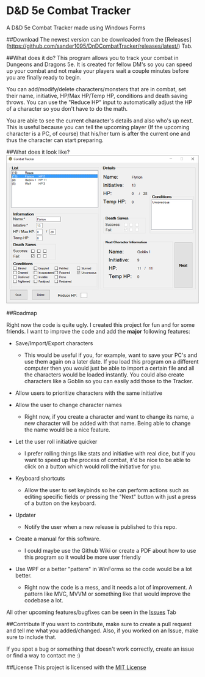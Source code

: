 # D&D 5e Combat Tracker
A D&amp;D 5e Combat Tracker made using Windows Forms

##Download
The newest version can be downloaded from the [Releases] (https://github.com/sander1095/DnDCombatTracker/releases/latest/) Tab.

##What does it do?
This program allows you to track your combat in Dungeons and Dragons 5e. It is created for fellow DM's so you can speed up your combat and not make your players wait a couple minutes before you are finally ready to begin. 

You can add/modify/delete characters/monsters that are in combat, set their name, initiative, HP/Max HP/Temp HP, conditions and death saving throws. You can use the "Reduce HP" input to automatically adjust the HP of a character so you don't have to do the math.

You are able to see the current character's details and also who's up next. This is useful because you can tell the upcoming player (If the upcoming character is a PC, of course) that his/her turn is after the current one and thus the character can start preparing.

##What does it look like?
![Image of the application](Images/Overview.png?raw=true "Image of the application")

##Roadmap

Right now the code is quite ugly. I created this project for fun and for some friends. I want to improve the code and add the **major** following features:

* Save/Import/Export characters
  * This would be useful if you, for example, want to save your PC's and use them again on a later date. If you load this program on a different computer then you would just be able to import a certain file and all the characters would be loaded instantly. You could also create characters like a Goblin so you can easily add those to the Tracker.
* Allow users to prioritize characters with the same initiative
* Allow the user to change character names
  * Right now, if you create a character and want to change its name, a new character will be added with that name. Being able to change the name would be a nice feature.
* Let the user roll initiative quicker
  * I prefer rolling things like stats and initiative with real dice, but if you want to speed up the process of combat, it'd be nice to be able to click on a button which would roll the initiative for you.
* Keyboard shortcuts
  * Allow the user to set keybinds so he can perform actions such as editing specific fields or pressing the "Next" button with just a press of a button on the keyboard.
* Updater
  * Notify the user when a new release is published to this repo.
  
  
* Create a manual for this software.
  * I could maybe use the Github Wiki or create a PDF about how to use this program so it would be more user friendly

* Use WPF or a better "pattern" in WinForms so the code would be a lot better.
  * Right now the code is a mess, and it needs a lot of improvement. A pattern like MVC, MVVM or something like that would improve the codebase a lot.
  
All other upcoming features/bugfixes can be seen in the [Issues](https://github.com/sander1095/DnDCombatTracker/issues) Tab


##Contribute
If you want to contribute, make sure to create a pull request and tell me what you added/changed. Also, if you worked on an Issue, make sure to include that.

If you spot a bug or something that doesn't work correctly, create an issue or find a way to contact me :)

##License
This project is licensed with the [MIT License](https://github.com/sander1095/DnDCombatTracker/blob/master/LICENSE)


